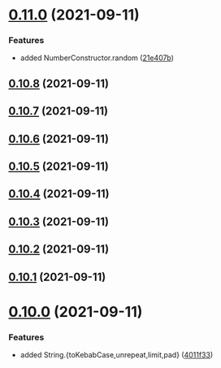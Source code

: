 # [0.11.0](https://github.com/GiovanniCardamone/polyfull/compare/v0.10.8...v0.11.0) (2021-09-11)


### Features

* added NumberConstructor.random ([21e407b](https://github.com/GiovanniCardamone/polyfull/commit/21e407b4f451ae2b00c8f54c8f16fe7b8aa731f0))



## [0.10.8](https://github.com/GiovanniCardamone/polyfull/compare/v0.10.7...v0.10.8) (2021-09-11)



## [0.10.7](https://github.com/GiovanniCardamone/polyfull/compare/v0.10.6...v0.10.7) (2021-09-11)



## [0.10.6](https://github.com/GiovanniCardamone/polyfull/compare/v0.10.5...v0.10.6) (2021-09-11)



## [0.10.5](https://github.com/GiovanniCardamone/polyfull/compare/v0.10.4...v0.10.5) (2021-09-11)



## [0.10.4](https://github.com/GiovanniCardamone/polyfull/compare/v0.10.3...v0.10.4) (2021-09-11)



## [0.10.3](https://github.com/GiovanniCardamone/polyfull/compare/v0.10.2...v0.10.3) (2021-09-11)



## [0.10.2](https://github.com/GiovanniCardamone/polyfull/compare/v0.10.1...v0.10.2) (2021-09-11)



## [0.10.1](https://github.com/GiovanniCardamone/polyfull/compare/v0.10.0...v0.10.1) (2021-09-11)



# [0.10.0](https://github.com/GiovanniCardamone/polyfull/compare/v0.9.0...v0.10.0) (2021-09-11)


### Features

* added String.{toKebabCase,unrepeat,limit,pad} ([4011f33](https://github.com/GiovanniCardamone/polyfull/commit/4011f335e84ede8b61b4edd9d8e93bec49781043))



